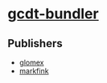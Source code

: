 # [gcdt-bundler](https://pypi.org/project/gcdt-bundler)



## Publishers
- [glomex](https://pypi.org/user/glomex)
- [markfink](https://pypi.org/user/markfink)

